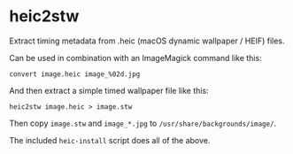 # heic2stw

Extract timing metadata from .heic (macOS dynamic wallpaper / HEIF) files.

Can be used in combination with an ImageMagick command like this:

    convert image.heic image_%02d.jpg

And then extract a simple timed wallpaper file like this:

    heic2stw image.heic > image.stw

Then copy `image.stw` and `image_*.jpg` to `/usr/share/backgrounds/image/`.

The included `heic-install` script does all of the above.
